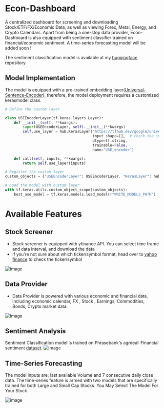 # Econ-Dashboard
A centralized dashboard for screening and downloading Stock/ETF/FX/Economic Data, as well as viewing Forex, Metal, Energy, and Crypto Calendars. Apart from being a one-stop data provider, Econ-Dashboard is also equipped with sentiment classifier trained on financial/economic sentiment. A time-series forecasting model will be added soon !

The sentiment classification model is available at my [huggingface](https://huggingface.co/dfavenfre/model_use/tree/main) repository

## Model Implementation

The model is equipped with a pre-trained embedding layer([Universal-Sentence-Encoder](https://tfhub.dev/google/universal-sentence-encoder/4)), therefore, the model deployment requires a customized kerasmodel class. 

```Python
# Define the custom layer

class USEEncoderLayer(tf.keras.layers.Layer):
    def __init__(self, **kwargs):
        super(USEEncoderLayer, self).__init__(**kwargs)
        self.use_layer = hub.KerasLayer("https://tfhub.dev/google/universal-sentence-encoder/4",
                                        input_shape=[],  # check the important notes
                                        dtype=tf.string,
                                        trainable=False,
                                        name="USE_encoder")

    def call(self, inputs, **kwargs):
        return self.use_layer(inputs)

# Register the custom layer
custom_objects = {"USEEncoderLayer": USEEncoderLayer, "KerasLayer": hub.KerasLayer}

# Load the model with custom layer
with tf.keras.utils.custom_object_scope(custom_objects):
    best_use_model = tf.keras.models.load_model(r"WRITE_MODELS_PATH")
```

# Available Features
## Stock Screener
* Stock screener is equipped with yfinance API. You can select time frame and data interval, and download the data
* If you're not sure about which ticker/symbol format, head over to [yahoo finance]([url](https://finance.yahoo.com/)) to check the ticker/symbol 

![image](https://github.com/dfavenfre/Econ-Dashboard/assets/118773869/6d066621-104c-4e7d-8e4c-4e1343ef6cbb)

## Data Provider
* Data Provider is powered with various economic and financial data, including economic calendar, FX , Stock , Earnings, Commodities, Bonds, Crypto market data.

![image](https://github.com/dfavenfre/Econ-Dashboard/assets/118773869/d068d96c-42bb-41e3-aab9-468f05da5ca9)


## Sentiment Analysis
Sentiment Classification model is trained on Phrasebank's agreeall Financial sentiment [dataset](https://huggingface.co/datasets/financial_phrasebank/viewer/sentences_allagree/train).
![image](https://github.com/dfavenfre/Econ-Dashboard/assets/118773869/2c6b9dff-cf15-4ea5-bd00-776fd0854abd)



## Time-Series Forecasting
The model inputs are; last available Volume and 7 consecutive daily close data. The time-series feature is armed with two models that are specifically trained for both Large and Small Cap Stocks. You May Select The Model For Your Stock

![image](https://github.com/dfavenfre/Econ-Dashboard/assets/118773869/6c19731e-97d6-44b4-9e3d-4af5036f490f)
